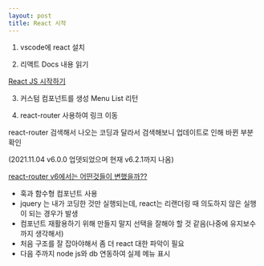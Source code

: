 ```yaml
---
layout: post
title: React 시작
---
```


1. vscode에 react 설치

2. 리액트 Docs 내용 읽기

[React JS 시작하기](https://ko.reactjs.org/docs/getting-started.html)

3. 커스텀 컴포넌트를 생성 Menu List 리턴

4. react-router 사용하여 링크 이동

react-router 검색해서 나오는 코딩과 달라서 검색해보니 업데이트로 인해 바뀐 부분 확인

(2021.11.04 v6.0.0 업뎃되었으며 현재 v6.2.1까지 나옴)

[react-router v6에서는 어떤것들이 변했을까??](https://blog.woolta.com/categories/1/posts/211)

- 훅과 함수형 컴포넌트 사용
- jquery 는 내가 코딩한 것만 실행되는데, react는 리랜더링 때 의도하지 않은 실행이 되는 경우가 발생
- 컴포넌트 재활용하기 위해 만들지 말지 선택을 잘해야 할 것 같음(나중에 유지보수까지 생각해서)
- 처음 구조를 잘 잡아야해서 좀 더 react 대한 파악이 필요
- 다음 주까지 node js와 db 연동하여 실제 메뉴 표시

